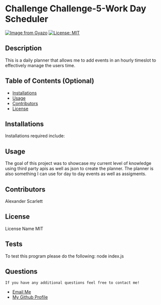 # Challenge Challenge-5-Work Day Scheduler
[![Image from Gyazo](https://i.gyazo.com/0c70b29a0a1bd990fb0d5222bf0272d2.png)](https://gyazo.com/0c70b29a0a1bd990fb0d5222bf0272d2)
  [![License: MIT](https://img.shields.io/badge/License-MIT-yellow.svg)](https://opensource.org/licenses/MIT) 

 ## Description
  This is a daily planner that allows me to add events in an hourly timeslot to effectively manage the users time.
  
  ## Table of Contents (Optional)
  
  - [Installations](#installations)
  - [Usage](#usage)
  - [Contributors](#contributors)
  - [License](#license)
  
  ## Installations
  Installations required include:
 

  
  ## Usage
  
 The goal of this project was to showcase my current level of knowledge using third party apis as well as json to create the planner. The planner is also something I can use for day to day events as well as assigments.
      
  
  ## Contributors
  
  Alexander Scarlett
  
  
 ## License

 License Name MIT
  
  ## Tests
  To test this program please do the following:
node index.js
  
## Questions
    If you have any additional questions feel free to contact me!
  <ul>
       <li> <a href='mailto://undefined?subject="contact me&body"="hi" '> Email Me </a> </li>
        <li> <a href='https://github.com/undefined'> My Github Profile </a> </li>
    </ul>
